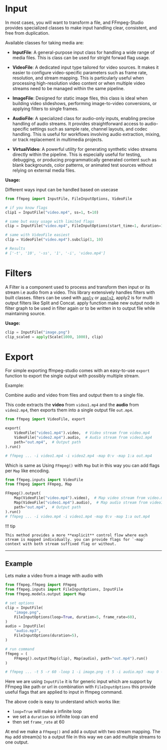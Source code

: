 # Input

In most cases, you will want to transform a file, and FFmpeg-Studio provides specialized classes to make input handling clear, consistent, and free from duplication.

Available classes for taking media are:

- **InputFile**: A general-purpose input class for handling a wide range of media files. This is class can be used for stright forwad flag usage.

- **VideoFile**: A dedicated input type tailored for video sources. It makes it easier to configure video-specific parameters such as frame rate, resolution, and stream mapping. This is particularly useful when processing high-resolution video content or when multiple video streams need to be managed within the same pipeline.

- **ImageFile**: Designed for static image files, this class is ideal when building video slideshows, performing image-to-video conversions, or applying filters to single frames.

- **AudioFile**: A specialized class for audio-only inputs, enabling precise handling of audio streams. It provides straightforward access to audio-specific settings such as sample rate, channel layouts, and codec handling. This is useful for workflows involving audio extraction, mixing, or track replacement in multimedia projects.

- **VirtualVideo**: A powerful utility for generating synthetic video streams directly within the pipeline. This is especially useful for testing, debugging, or producing programmatically generated content such as blank backgrounds, color patterns, or animated test sources without relying on external media files.

**Usage:**

Different ways input can be handled based on usecase

```python
from ffmpeg import InputFile, FileInputOptions, VideoFile

# if you know flags
clip1 = InputFile("video.mp4", ss=1, t=10)

# same but easy usage with limited flags
clip = InputFile("video.mp4", FileInputOptions(start_time=1, duration=10))

# same with VideoFile easiest
clip = VideoFile("video.mp4").subclip(1, 10)

# Results
# ['-t', '10', '-ss', '1', '-i', 'video.mp4']
```

# Filters

A Filter is a component used to process and transform then input or its stream i.e audio from a video. This library extensively handles filters with built classes.
filters can be used with [`apply`](/ffmpeg-studio/api/#ffmpeg.filters.apply) or [`apply2`](/ffmpeg-studio/api/#ffmpeg.filters.apply2), apply2 is for multi output filters like Split and Concat. apply function make new output node in filter graph to be used in filter again or to be written in to output file while maintaining source.

**Usage:**

```py
clip = InputFile("image.png")
clip_scaled = apply(Scale(1000, 1000), clip)
```

# Export

For simple exporting ffmpeg-studio comes with an easy-to-use `export` function to export the single output with possibly multiple stream.

Example:

Combine audio and video from files and output them to a single file.

This code extracts the **video** from `video1.mp4` and the **audio** from `video2.mp4`, then exports them into a single output file `out.mp4`.

```py
from ffmpeg import VideoFile, export

export(
    VideoFile("video1.mp4").video,  # Video stream from video.mp4
    VideoFile("video2.mp4").audio,  # Audio stream from video1.mp4
    path="out.mp4",  # Output path
).run()

# ffmpeg ... -i video1.mp4 -i video2.mp4 -map 0:v -map 1:a out.mp4
```

Which is same as Using `FFmpeg()` with `Map` but in this way you can add flags per `Map` like encoding.

```py
from ffmpeg.inputs import VideoFile
from ffmpeg import FFmpeg, Map

FFmpeg().output(
    Map(VideoFile("video.mp4").video),  # Map video stream from video.mp4
    Map(VideoFile("video1.mp4").audio),  # Map audio stream from video1.mp4
    path="out.mp4",  # Output path
).run()
# ffmpeg ... -i video.mp4 -i video1.mp4 -map 0:v -map 1:a out.mp4
```

!!! tip

    This method provides a more **explicit** control flow where each stream is mapped individually. you can provide flags for `-map` context with both stream suffixed flag or without.

---

## Example

Lets make a video from a image with audio with

```py
from ffmpeg.ffmpeg import FFmpeg
from ffmpeg.inputs import FileInputOptions, InputFile
from ffmpeg.models.output import Map

# set options
clip = InputFile(
    "image.png",
    FileInputOptions(loop=True, duration=5, frame_rate=60),
)
audio = InputFile(
    "audio.mp3",
    FileInputOptions(duration=5),
)

# run command
ffmpeg = (
    FFmpeg().output(Map(clip), Map(audio), path="out.mp4").run()
)

# ffmpeg ... -t 5 -r 60 -loop 1 -i image.png -t 5 -i audio.mp3 -map 0 -map 1 out.mp4
```

Here we are using `InputFile` it is for generic input which are support by FFmpeg like path or url in combination with `FileInputOptions`
this provide useful flags that are applied to input in ffmpeg command.

The above code is easy to understand which works like:

- `loop=True` will make a infinite loop
- we set a `duration` so infinite loop can end
- then set `frame_rate` at 60

At end we make a `FFmpeg()` and add a output with two stream mapping. The `Map` add stream(s) to a output file in this way we can add multiple streams to one output.
